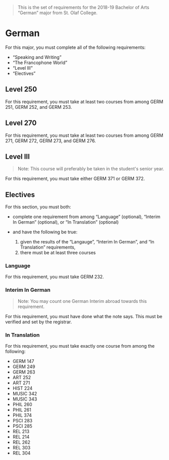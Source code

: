 > This is the set of requirements for the 2018-19 Bachelor of Arts “German” major from St. Olaf College.

# German
For this major, you must complete all of the following requirements:

- “Speaking and Writing”
- “The Francophone World”
- “Level III”
- “Electives”

## Level 250
For this requirement, you must take at least two courses from among GERM 251, GERM 252, and GERM 253.


## Level 270
For this requirement, you must take at least two courses from among GERM 271, GERM 272, GERM 273, and GERM 276.


## Level III
> Note: This course will preferably be taken in the student's senior year.

For this requirement, you must take either GERM 371 or GERM 372.


## Electives
For this section, you must both:

- complete one requirement from among “Language” (optional), “Interim In German” (optional), or “In Translation” (optional)

- and have the following be true:
    1. given the results of the “Langauge”, “Interim In German”, and “In Translation” requirements,
    2. there must be at least three courses

### Language
For this requirement, you must take GERM 232.

### Interim In German
> Note: You may count one German Interim abroad towards this requirement.

For this requirement, you must have done what the note says. This must be verified and set by the registrar.

### In Translation
For this requirement, you must take exactly one course from among the following:

- GERM 147
- GERM 249
- GERM 263
- ART 252
- ART 271
- HIST 224
- MUSIC 342
- MUSIC 343
- PHIL 260
- PHIL 261
- PHIL 374
- PSCI 283
- PSCI 285
- REL 213
- REL 214
- REL 262
- REL 303
- REL 304


